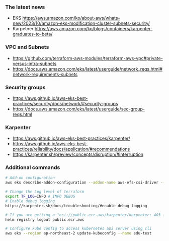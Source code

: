 ### The latest news

- EKS https://aws.amazon.com/ko/about-aws/whats-new/2023/10/amazon-eks-modification-cluster-subnets-security/
- Karpetner https://aws.amazon.com/ko/blogs/containers/karpenter-graduates-to-beta/


### VPC and Subnets
- https://github.com/terraform-aws-modules/terraform-aws-vpc#private-versus-intra-subnets
- https://docs.aws.amazon.com/eks/latest/userguide/network_reqs.html#network-requirements-subnets


### Security groups
- https://aws.github.io/aws-eks-best-practices/security/docs/network/#security-groups
- https://docs.aws.amazon.com/eks/latest/userguide/sec-group-reqs.html


### Karpenter
- https://aws.github.io/aws-eks-best-practices/karpenter/
- https://aws.github.io/aws-eks-best-practices/reliability/docs/application/#recommendations
- https://karpenter.sh/preview/concepts/disruption/#interruption


### Additional commands
```bash
# Add-on configuration
aws eks describe-addon-configuration --addon-name aws-efs-csi-driver --addon-version v1.7.0-eksbuild.1 --query 'configurationSchema' --output text | jq .

# Change the Log level of terraform 
export TF_LOG=INFO # INFO DEBUG
# Enable debug logging
https://karpenter.sh/docs/troubleshooting/#enable-debug-logging

# If you are getting a "oci://public.ecr.aws/karpenter/karpenter: 403 forbidden error",
helm registry logout public.ecr.aws

# Configure kube config to access kubernetes api server using cli
aws eks --region ap-northeast-2 update-kubeconfig --name edu-test
```
